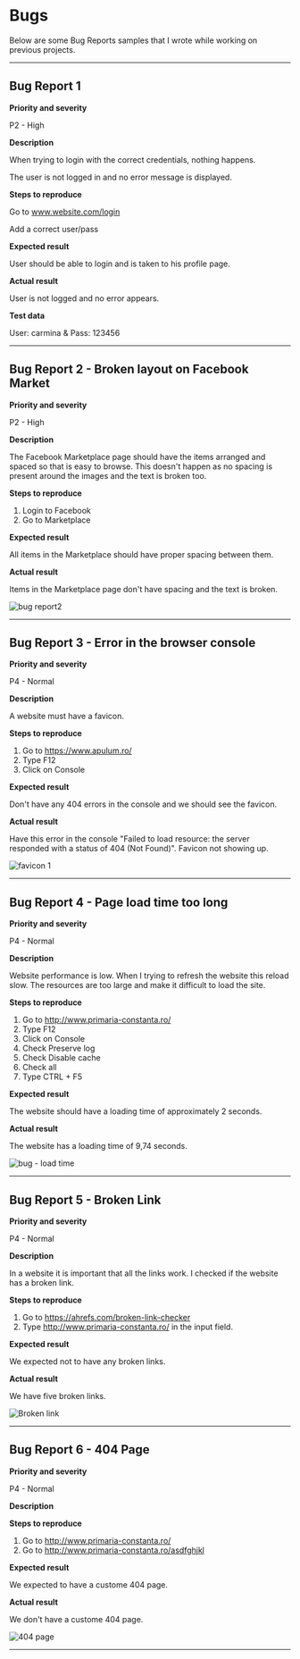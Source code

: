 # Bugs

Below are some Bug Reports samples that I wrote while working on previous projects.

------------
## Bug Report 1 

**Priority and severity**

P2 - High

**Description**

When trying to login with the correct credentials, nothing happens.

The user is not logged in and no error message is displayed.


**Steps to reproduce**

Go to www.website.com/login

Add a correct user/pass


**Expected result**

User should be able to login and is taken to his profile page.


**Actual result**

User is not logged and no error appears.



**Test data**

User: carmina & Pass: 123456

--------------------------------
## Bug Report 2 - Broken layout on Facebook Market

**Priority and severity**

P2 - High

**Description**

The Facebook Marketplace page should have the items arranged and spaced so that is easy to browse.
This doesn't happen as no spacing is present around the images and the text is broken too.


**Steps to reproduce**

1. Login to Facebook
2. Go to Marketplace

**Expected result**

All items in the Marketplace should have proper spacing between them.


**Actual result**

Items in the Marketplace page don't have spacing and the text is broken.


![bug report2](https://user-images.githubusercontent.com/85248462/212305021-7e2bb690-1ecd-45e8-8310-3f16e532e1a5.png)

----------------------------------
## Bug Report 3 - Error in the browser console

**Priority and severity**

P4 - Normal

**Description**

A website must have a favicon.


**Steps to reproduce**

1. Go to https://www.apulum.ro/
2. Type F12
3. Click on Console

**Expected result**

Don't have any 404 errors in the console and we should see the favicon.

**Actual result**

Have this error in the console "Failed to load resource: the server responded with a status of 404 (Not Found)". Favicon not showing up.

![favicon 1](https://user-images.githubusercontent.com/85248462/212406487-632528a2-171f-49f2-9011-dd9cb9b8b102.png)

----------------------

## Bug Report 4 - Page load time too long

**Priority and severity**

P4 - Normal

**Description**

Website performance is low. When I trying to refresh the website this reload slow. The resources are too large and make it difficult to load the site.

**Steps to reproduce**

1. Go to http://www.primaria-constanta.ro/
2. Type F12
3. Click on Console
4. Check Preserve log
5. Check Disable cache
6. Check all
7. Type CTRL + F5

**Expected result**

The website should have a loading time of approximately 2 seconds.

**Actual result**

The website has a loading time of 9,74 seconds.

![bug - load time](https://user-images.githubusercontent.com/85248462/212410108-19020fd0-5900-4e83-8e5b-a47fdef303bb.png)

-----------------------
## Bug Report 5 - Broken Link

**Priority and severity**

P4 - Normal

**Description**

In a website it is important that all the links work. I checked if the website has a broken link.

**Steps to reproduce**

1. Go to https://ahrefs.com/broken-link-checker
2. Type http://www.primaria-constanta.ro/ in the input field.

**Expected result**

We expected not to have any broken links.

**Actual result**

We have five broken links.

![Broken link](https://user-images.githubusercontent.com/85248462/212412710-e74802df-aacd-4fee-aac5-430631cce926.png)

--------------------------

## Bug Report 6 - 404 Page

**Priority and severity**

P4 - Normal

**Description**



**Steps to reproduce**

1. Go to http://www.primaria-constanta.ro/
2. Go to http://www.primaria-constanta.ro/asdfghjkl

**Expected result**

We expected to have a custome 404 page.

**Actual result**

We don't have a custome 404 page.


![404 page](https://user-images.githubusercontent.com/85248462/212414731-50a9c0f8-dfe0-42f7-8204-2db229a3e44b.png)

-------------------

